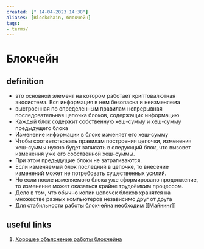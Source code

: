 ```yaml
---
created: [" 14-04-2023 14:38"]
aliases: [Blockchain, блокчейн]
tags:
- terms/
---
```


# Блокчейн

## definition

- это основной элемент на котором работает криптовалютная экосистема. Вся информация в нем безопасна и неизменяема
- выстроенная по определенным правилам непрерывная последовательная цепочка блоков, содержащих информацию
- Каждый блок содержит собственную хеш-сумму и хеш-сумму предыдущего блока
- Изменение информации в блоке изменяет его хеш-сумму
- Чтобы соответствовать правилам построения цепочки, изменения хеш-суммы нужно будет записать в следующий блок, что вызовет изменения уже его собственной хеш-суммы. 
- При этом предыдущие блоки не затрагиваются. 
- Если изменяемый блок последний в цепочке, то внесение изменений может не потребовать существенных усилий. 
- Но если после изменяемого блока уже сформировано продолжение, то изменение может оказаться крайне трудоёмким процессом. 
- Дело в том, что обычно копии цепочек блоков хранятся на множестве разных компьютеров независимо друг от друга
- Для стабильности работы блокчейна необходим [[Майнинг]]

## useful links

1. [Хорошее объяснение работы блокчейна](https://www.youtube.com/watch?v=bBC-nXj3Ng4)